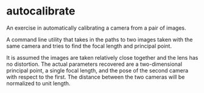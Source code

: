 # autocalibrate
An exercise in automatically calibrating a camera from a pair of images.

A command line utility that takes in the paths to two images taken with the same camera and tries to find the focal length and principal point.

It is assumed the images are taken relatively close together and the lens has no distortion. The actual parameters recovered are a two-dimensional principal point, a single focal length, and the pose of the second camera with respect to the first. The distance between the two cameras will be normalized to unit length.
